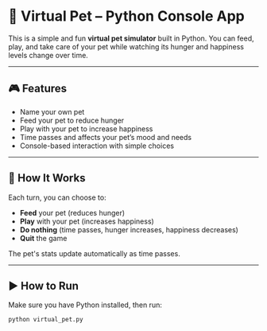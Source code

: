 # 🐾 Virtual Pet – Python Console App

This is a simple and fun **virtual pet simulator** built in Python. You can feed, play, and take care of your pet while watching its hunger and happiness levels change over time.

---

## 🎮 Features

- Name your own pet
- Feed your pet to reduce hunger
- Play with your pet to increase happiness
- Time passes and affects your pet’s mood and needs
- Console-based interaction with simple choices

---

## 🧠 How It Works

Each turn, you can choose to:
- **Feed** your pet (reduces hunger)
- **Play** with your pet (increases happiness)
- **Do nothing** (time passes, hunger increases, happiness decreases)
- **Quit** the game

The pet's stats update automatically as time passes.

---

## ▶️ How to Run

Make sure you have Python installed, then run:

```bash
python virtual_pet.py
